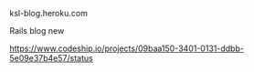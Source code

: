 ksl-blog.heroku.com

Rails blog new

https://www.codeship.io/projects/09baa150-3401-0131-ddbb-5e09e37b4e57/status

